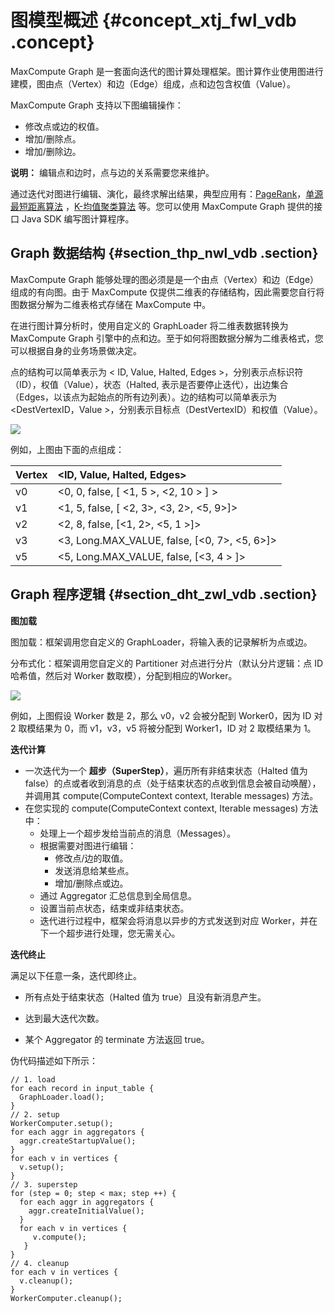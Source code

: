 # 图模型概述 {#concept_xtj_fwl_vdb .concept}

MaxCompute Graph 是一套面向迭代的图计算处理框架。图计算作业使用图进行建模，图由点（Vertex）和边（Edge）组成，点和边包含权值（Value）。

MaxCompute Graph 支持以下图编辑操作：

-   修改点或边的权值。
-   增加/删除点。
-   增加/删除边。

**说明：** 编辑点和边时，点与边的关系需要您来维护。

通过迭代对图进行编辑、演化，最终求解出结果，典型应用有：[PageRank](cn.zh-CN/用户指南/图模型/示例程序/PageRank.md)，[单源最短距离算法](cn.zh-CN/用户指南/图模型/示例程序/单源最短距离.md) ，[K-均值聚类算法](cn.zh-CN/用户指南/图模型/示例程序/K-均值聚类.md) 等。您可以使用 MaxCompute Graph 提供的接口 Java SDK 编写图计算程序。

## Graph 数据结构 {#section_thp_nwl_vdb .section}

MaxCompute Graph 能够处理的图必须是是一个由点（Vertex）和边（Edge）组成的有向图。由于 MaxCompute 仅提供二维表的存储结构，因此需要您自行将图数据分解为二维表格式存储在 MaxCompute 中。

在进行图计算分析时，使用自定义的 GraphLoader 将二维表数据转换为 MaxCompute Graph 引擎中的点和边。至于如何将图数据分解为二维表格式，您可以根据自身的业务场景做决定。

点的结构可以简单表示为 < ID, Value, Halted, Edges \>，分别表示点标识符（ID），权值（Value），状态（Halted, 表示是否要停止迭代），出边集合（Edges，以该点为起始点的所有边列表）。边的结构可以简单表示为 <DestVertexID，Value \>，分别表示目标点（DestVertexID）和权值（Value）。

![](http://static-aliyun-doc.oss-cn-hangzhou.aliyuncs.com/assets/img/12045/2182_zh-CN.png)

例如，上图由下面的点组成：

|Vertex|<ID, Value, Halted, Edges\>|
|:-----|:--------------------------|
|v0|<0, 0, false, \[ <1, 5 \>, <2, 10 \> \] \>|
|v1|<1, 5, false, \[ <2, 3\>, <3, 2\>, <5, 9\>\]\>|
|v2|<2, 8, false, \[<1, 2\>, <5, 1 \>\]\>|
|v3|<3, Long.MAX\_VALUE, false, \[<0, 7\>, <5, 6\>\]\>|
|v5|<5, Long.MAX\_VALUE, false, \[<3, 4 \> \]\>|

## Graph 程序逻辑 {#section_dht_zwl_vdb .section}

**图加载**

图加载：框架调用您自定义的 GraphLoader，将输入表的记录解析为点或边。

分布式化：框架调用您自定义的 Partitioner 对点进行分片（默认分片逻辑：点 ID 哈希值，然后对 Worker 数取模），分配到相应的Worker。

![](http://static-aliyun-doc.oss-cn-hangzhou.aliyuncs.com/assets/img/12045/2208_zh-CN.png)

例如，上图假设 Worker 数是 2，那么 v0，v2 会被分配到 Worker0，因为 ID 对 2 取模结果为 0，而 v1，v3，v5 将被分配到 Worker1，ID 对 2 取模结果为 1。

**迭代计算**

-   一次迭代为一个 **超步（SuperStep）**，遍历所有非结束状态（Halted 值为 false）的点或者收到消息的点（处于结束状态的点收到信息会被自动唤醒），并调用其 compute\(ComputeContext context, Iterable messages\) 方法。
-   在您实现的 compute\(ComputeContext context, Iterable messages\) 方法中：
    -   处理上一个超步发给当前点的消息（Messages）。
    -   根据需要对图进行编辑：
        -   修改点/边的取值。
        -   发送消息给某些点。
        -   增加/删除点或边。
    -   通过 Aggregator 汇总信息到全局信息。
    -   设置当前点状态，结束或非结束状态。
    -   迭代进行过程中，框架会将消息以异步的方式发送到对应 Worker，并在下一个超步进行处理，您无需关心。

**迭代终止**

满足以下任意一条，迭代即终止。

-   所有点处于结束状态（Halted 值为 true）且没有新消息产生。

-   达到最大迭代次数。

-   某个 Aggregator 的 terminate 方法返回 true。


伪代码描述如下所示：

```
// 1. load
for each record in input_table {
  GraphLoader.load();
}
// 2. setup
WorkerComputer.setup();
for each aggr in aggregators {
  aggr.createStartupValue();
}
for each v in vertices {
  v.setup();
}
// 3. superstep
for (step = 0; step < max; step ++) {
  for each aggr in aggregators {
    aggr.createInitialValue();
  }
  for each v in vertices {
     v.compute();
   }
}
// 4. cleanup
for each v in vertices {
  v.cleanup();
}
WorkerComputer.cleanup();
```

